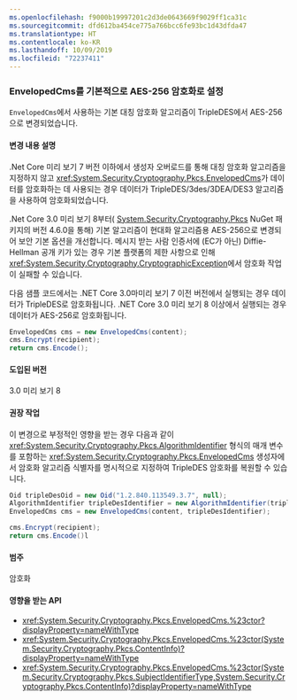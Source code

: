 ```yaml
---
ms.openlocfilehash: f9000b19997201c2d3de0643669f9029ff1ca31c
ms.sourcegitcommit: dfd612ba454ce775a766bcc6fe93bc1d43dfda47
ms.translationtype: HT
ms.contentlocale: ko-KR
ms.lasthandoff: 10/09/2019
ms.locfileid: "72237411"
---
```

### <a name="envelopedcms-defaults-to-aes-256-encryption"></a>EnvelopedCms를 기본적으로 AES-256 암호화로 설정

`EnvelopedCms`에서 사용하는 기본 대칭 암호화 알고리즘이 TripleDES에서 AES-256으로 변경되었습니다.

#### <a name="change-description"></a>변경 내용 설명

.Net Core 미리 보기 7 버전 이하에서 생성자 오버로드를 통해 대칭 암호화 알고리즘을 지정하지 않고 <xref:System.Security.Cryptography.Pkcs.EnvelopedCms>가 데이터를 암호화하는 데 사용되는 경우 데이터가 TripleDES/3des/3DEA/DES3 알고리즘을 사용하여 암호화되었습니다.

.Net Core 3.0 미리 보기 8부터( [System.Security.Cryptography.Pkcs](https://www.nuget.org/packages/System.Security.Cryptography.Pkcs/) NuGet 패키지의 버전 4.6.0을 통해) 기본 알고리즘이 현대화 알고리즘용 AES-256으로 변경되어 보안 기본 옵션을 개선합니다. 메시지 받는 사람 인증서에 (EC가 아닌) Diffie-Hellman 공개 키가 있는 경우 기본 플랫폼의 제한 사항으로 인해 <xref:System.Security.Cryptography.CryptographicException>에서 암호화 작업이 실패할 수 있습니다.

다음 샘플 코드에서는 .NET Core 3.0마미리 보기 7 이전 버전에서 실행되는 경우 데이터가 TripleDES로 암호화됩니다. .NET Core 3.0 미리 보기 8 이상에서 실행되는 경우 데이터가 AES-256로 암호화됩니다.

```csharp
EnvelopedCms cms = new EnvelopedCms(content);
cms.Encrypt(recipient);
return cms.Encode();
```

#### <a name="version-introduced"></a>도입된 버전

3.0 미리 보기 8

#### <a name="recommended-action"></a>권장 작업

이 변경으로 부정적인 영향을 받는 경우 다음과 같이 <xref:System.Security.Cryptography.Pkcs.AlgorithmIdentifier> 형식의 매개 변수를 포함하는 <xref:System.Security.Cryptography.Pkcs.EnvelopedCms> 생성자에서 암호화 알고리즘 식별자를 명시적으로 지정하여 TripleDES 암호화를 복원할 수 있습니다.

```csharp
Oid tripleDesOid = new Oid("1.2.840.113549.3.7", null);
AlgorithmIdentifier tripleDesIdentifier = new AlgorithmIdentifier(tripleDesOid);
EnvelopedCms cms = new EnvelopedCms(content, tripleDesIdentifier);

cms.Encrypt(recipient);
return cms.Encode()l
```

#### <a name="category"></a>범주

암호화

#### <a name="affected-apis"></a>영향을 받는 API

- <xref:System.Security.Cryptography.Pkcs.EnvelopedCms.%23ctor?displayProperty=nameWithType>
- <xref:System.Security.Cryptography.Pkcs.EnvelopedCms.%23ctor(System.Security.Cryptography.Pkcs.ContentInfo)?displayProperty=nameWithType>
- <xref:System.Security.Cryptography.Pkcs.EnvelopedCms.%23ctor(System.Security.Cryptography.Pkcs.SubjectIdentifierType,System.Security.Cryptography.Pkcs.ContentInfo)?displayProperty=nameWithType>

<!--

### Affected APIs

- `M:System.Security.Cryptography.Pkcs.EnvelopedCms.#ctor`
- `M:System.Security.Cryptography.Pkcs.EnvelopedCms.#ctor(System.Security.Cryptography.Pkcs.ContentInfo)`
- `M:System.Security.Cryptography.Pkcs.EnvelopedCms.%23ctor(System.Security.Cryptography.Pkcs.SubjectIdentifierType,System.Security.Cryptography.Pkcs.ContentInfo)`

-->
